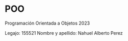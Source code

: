 # POO
Programación Orientada a Objetos 2023

Legajo: 155521 Nombre y apellido: Nahuel Alberto Perez
